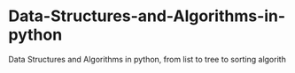 # Data-Structures-and-Algorithms-in-python
Data Structures and Algorithms in python, from list to tree to sorting algorith
